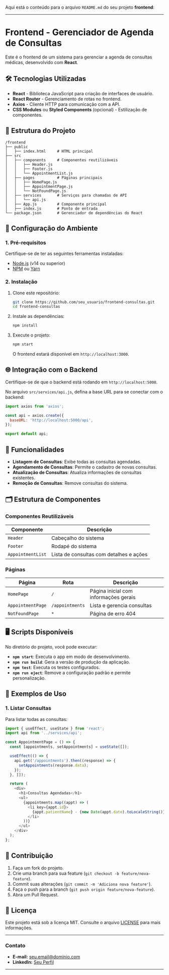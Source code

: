 Aqui está o conteúdo para o arquivo `README.md` do seu projeto **frontend**:

---

# Frontend - Gerenciador de Agenda de Consultas

Este é o frontend de um sistema para gerenciar a agenda de consultas médicas, desenvolvido com **React**.

## 🛠️ Tecnologias Utilizadas

- **React** - Biblioteca JavaScript para criação de interfaces de usuário.
- **React Router** - Gerenciamento de rotas no frontend.
- **Axios** - Cliente HTTP para comunicação com a API.
- **CSS Modules** ou **Styled Components** (opcional) - Estilização de componentes.

## 📂 Estrutura do Projeto

```
/frontend
├── public
│   ├── index.html     # HTML principal
├── src
│   ├── components     # Componentes reutilizáveis
│   │   ├── Header.js
│   │   ├── Footer.js
│   │   └── AppointmentList.js
│   ├── pages          # Páginas principais
│   │   ├── HomePage.js
│   │   ├── AppointmentPage.js
│   │   └── NotFoundPage.js
│   ├── services       # Serviços para chamadas de API
│   │   └── api.js
│   ├── App.js         # Componente principal
│   ├── index.js       # Ponto de entrada
└── package.json       # Gerenciador de dependências do React
```

## 🚀 Configuração do Ambiente

### 1. Pré-requisitos

Certifique-se de ter as seguintes ferramentas instaladas:

- [Node.js](https://nodejs.org/) (v14 ou superior)
- [NPM](https://www.npmjs.com/) ou [Yarn](https://yarnpkg.com/)

### 2. Instalação

1. Clone este repositório:
   ```bash
   git clone https://github.com/seu_usuario/frontend-consultas.git
   cd frontend-consultas
   ```

2. Instale as dependências:
   ```bash
   npm install
   ```

3. Execute o projeto:
   ```bash
   npm start
   ```

   O frontend estará disponível em `http://localhost:3000`.

## 🌐 Integração com o Backend

Certifique-se de que o backend está rodando em `http://localhost:5000`.

No arquivo `src/services/api.js`, defina a base URL para se conectar com o backend:
```javascript
import axios from 'axios';

const api = axios.create({
  baseURL: 'http://localhost:5000/api',
});

export default api;
```

## 📄 Funcionalidades

- **Listagem de Consultas**: Exibe todas as consultas agendadas.
- **Agendamento de Consultas**: Permite o cadastro de novas consultas.
- **Atualização de Consultas**: Atualiza informações de consultas existentes.
- **Remoção de Consultas**: Remove consultas do sistema.

## 🗂️ Estrutura de Componentes

### **Componentes Reutilizáveis**

| Componente         | Descrição                                    |
|--------------------|----------------------------------------------|
| `Header`           | Cabeçalho do sistema                         |
| `Footer`           | Rodapé do sistema                            |
| `AppointmentList`  | Lista de consultas com detalhes e ações      |

### **Páginas**

| Página                | Rota              | Descrição                               |
|-----------------------|-------------------|-----------------------------------------|
| `HomePage`            | `/`               | Página inicial com informações gerais   |
| `AppointmentPage`     | `/appointments`   | Lista e gerencia consultas              |
| `NotFoundPage`        | `*`               | Página de erro 404                      |

## 🖥️ Scripts Disponíveis

No diretório do projeto, você pode executar:

- **`npm start`**: Executa o app em modo de desenvolvimento.
- **`npm run build`**: Gera a versão de produção da aplicação.
- **`npm test`**: Executa os testes configurados.
- **`npm run eject`**: Remove a configuração padrão e permite personalização.

## 🧪 Exemplos de Uso

### 1. **Listar Consultas**
Para listar todas as consultas:
```javascript
import { useEffect, useState } from 'react';
import api from '../services/api';

const AppointmentPage = () => {
  const [appointments, setAppointments] = useState([]);

  useEffect(() => {
    api.get('/appointments').then((response) => {
      setAppointments(response.data);
    });
  }, []);

  return (
    <div>
      <h1>Consultas Agendadas</h1>
      <ul>
        {appointments.map((appt) => (
          <li key={appt.id}>
            {appt.patientName} - {new Date(appt.date).toLocaleString()}
          </li>
        ))}
      </ul>
    </div>
  );
};
```

## 🤝 Contribuição

1. Faça um fork do projeto.
2. Crie uma branch para sua feature (`git checkout -b feature/nova-feature`).
3. Commit suas alterações (`git commit -m 'Adiciona nova feature'`).
4. Faça o push para a branch (`git push origin feature/nova-feature`).
5. Abra um Pull Request.

## 📝 Licença

Este projeto está sob a licença MIT. Consulte o arquivo [LICENSE](LICENSE) para mais informações.

---

### Contato

- **E-mail:** seu.email@dominio.com  
- **LinkedIn:** [Seu Perfil](https://www.linkedin.com/in/seu-perfil)

---

